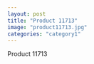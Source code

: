 ```yaml
---
layout: post
title: "Product 11713"
image: "product11713.jpg"
categories: "category1"
---
```

Product 11713
